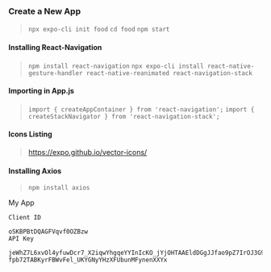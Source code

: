 ### Create a New App
> `npx expo-cli init food`
`cd food`
`npm start`

#### Installing React-Navigation

> `npm install react-navigation`
`npx expo-cli install react-native-gesture-handler react-native-reanimated react-navigation-stack`

#### Importing in App.js

>`import { createAppContainer } from 'react-navigation';`
> `import { createStackNavigator } from 'react-navigation-stack'; `

#### Icons Listing

> https://expo.github.io/vector-icons/

#### Installing Axios

> `npm install axios`

My App

    Client ID

    oSKBPBtDQAGFVqvf0OZBzw
    API Key

    jeWhZ7L6xvOl4yfuwDcr7_X2iqwYhgqeYYInIcKO_jYjOHTAAEldDGgJJfao9pZ7IrOJ3G9cA1tUxcSNYKy-fpb72TABKyrFBWvFel_UKYGNyYHzXFUbunMFynenXXYx
